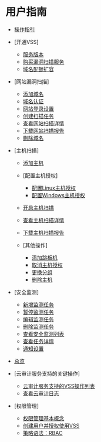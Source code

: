 # 用户指南

-   [操作指引](操作指引.md)
-   [开通VSS]
    -   [服务版本](服务版本.md)
    -   [购买漏洞扫描服务](购买漏洞扫描服务.md)
    -   [域名配额扩容](域名配额扩容.md)

-   [网站漏洞扫描]
    -   [添加域名](添加域名.md)
    -   [域名认证](域名认证.md)
    -   [网站登录设置](网站登录设置.md)
    -   [创建扫描任务](创建扫描任务.md)
    -   [查看网站扫描详情](查看网站扫描详情.md)
    -   [下载网站扫描报告](下载网站扫描报告.md)
    -   [删除域名](删除域名.md)

-   [主机扫描]
    -   [添加主机](添加主机.md)
    -   [配置主机授权]
        -   [配置Linux主机授权](配置Linux主机授权.md)
        -   [配置Windows主机授权](配置Windows主机授权.md)

    -   [开启主机扫描](开启主机扫描.md)
    -   [查看主机扫描详情](查看主机扫描详情.md)
    -   [下载主机扫描报告](下载主机扫描报告.md)
    -   [其他操作]
        -   [添加跳板机](添加跳板机.md)
        -   [取消主机授权](取消主机授权.md)
        -   [更换分组](更换分组.md)
        -   [删除主机](删除主机.md)


-   [安全监测]
    -   [新增监测任务](新增监测任务.md)
    -   [暂停监测任务](暂停监测任务.md)
    -   [编辑监测任务](编辑监测任务.md)
    -   [删除监测任务](删除监测任务.md)
    -   [查看安全监测列表](查看安全监测列表.md)
    -   [查看任务详情](查看任务详情.md)
    -   [通知设置](通知设置.md)

-   [总览](总览.md)
-   [云审计服务支持的关键操作]
    -   [云审计服务支持的VSS操作列表](云审计服务支持的VSS操作列表.md)
    -   [查看云审计日志](查看云审计日志.md)

-   [权限管理]
    -   [权限管理基本概念](权限管理基本概念.md)
    -   [创建用户并授权使用VSS](创建用户并授权使用VSS.md)
    -   [策略语法：RBAC](策略语法-RBAC.md)


